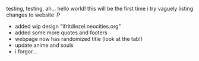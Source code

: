 testing, testing, ah... hello world!
this will be the first time i try vaguely listing changes to website :P

- added wip design "ifritdiezel.neocities.org"
- added some more quotes and footers
- webpage now has randomized title (look at the tab!)
- update anime and souls
- i forgor...